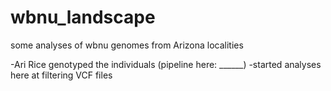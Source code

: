 # wbnu_landscape
some analyses of wbnu genomes from Arizona localities

-Ari Rice genotyped the individuals (pipeline here: ______)
-started analyses here at filtering VCF files
